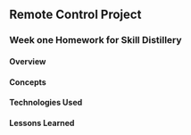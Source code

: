 ## Remote Control Project
### Week one Homework for Skill Distillery

#### Overview

#### Concepts

#### Technologies Used

#### Lessons Learned
